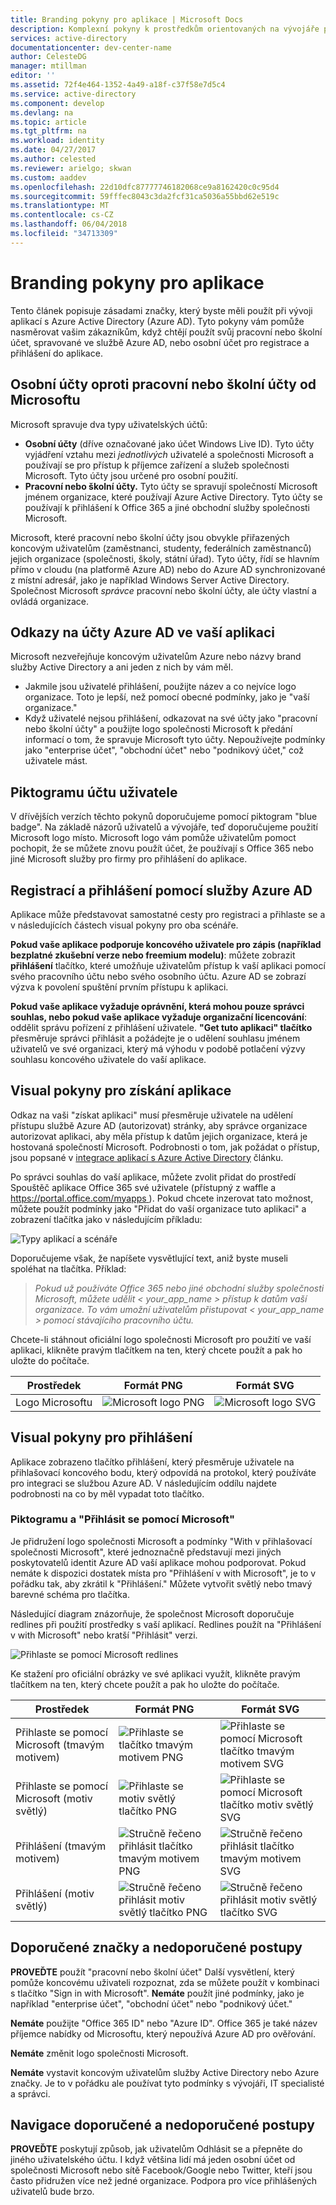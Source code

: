 ```yaml
---
title: Branding pokyny pro aplikace | Microsoft Docs
description: Komplexní pokyny k prostředkům orientovaných na vývojáře pro Azure Active Directory
services: active-directory
documentationcenter: dev-center-name
author: CelesteDG
manager: mtillman
editor: ''
ms.assetid: 72f4e464-1352-4a49-a18f-c37f58e7d5c4
ms.service: active-directory
ms.component: develop
ms.devlang: na
ms.topic: article
ms.tgt_pltfrm: na
ms.workload: identity
ms.date: 04/27/2017
ms.author: celested
ms.reviewer: arielgo; skwan
ms.custom: aaddev
ms.openlocfilehash: 22d10dfc87777746182068ce9a8162420c0c95d4
ms.sourcegitcommit: 59fffec8043c3da2fcf31ca5036a55bbd62e519c
ms.translationtype: MT
ms.contentlocale: cs-CZ
ms.lasthandoff: 06/04/2018
ms.locfileid: "34713309"
---
```

# <a name="branding-guidelines-for-applications"></a>Branding pokyny pro aplikace

Tento článek popisuje zásadami značky, který byste měli použít při vývoji aplikací s Azure Active Directory (Azure AD). Tyto pokyny vám pomůže nasměrovat vašim zákazníkům, když chtějí použít svůj pracovní nebo školní účet, spravované ve službě Azure AD, nebo osobní účet pro registrace a přihlášení do aplikace.

## <a name="personal-accounts-vs-work-or-school-accounts-from-microsoft"></a>Osobní účty oproti pracovní nebo školní účty od Microsoftu

Microsoft spravuje dva typy uživatelských účtů:

* **Osobní účty** (dříve označované jako účet Windows Live ID). Tyto účty vyjádření vztahu mezi *jednotlivých* uživatelé a společnosti Microsoft a používají se pro přístup k příjemce zařízení a služeb společnosti Microsoft. Tyto účty jsou určené pro osobní použití.
* **Pracovní nebo školní účty.** Tyto účty se spravují společností Microsoft jménem organizace, které používají Azure Active Directory. Tyto účty se používají k přihlášení k Office 365 a jiné obchodní služby společnosti Microsoft.

Microsoft, které pracovní nebo školní účty jsou obvykle přiřazených koncovým uživatelům (zaměstnanci, studenty, federálních zaměstnanců) jejich organizace (společnosti, školy, státní úřad). Tyto účty, řídí se hlavním přímo v cloudu (na platformě Azure AD) nebo do Azure AD synchronizované z místní adresář, jako je například Windows Server Active Directory. Společnost Microsoft *správce* pracovní nebo školní účty, ale účty vlastní a ovládá organizace.

## <a name="referring-to-azure-ad-accounts-in-your-application"></a>Odkazy na účty Azure AD ve vaší aplikaci

Microsoft nezveřejňuje koncovým uživatelům Azure nebo názvy brand služby Active Directory a ani jeden z nich by vám měl.

* Jakmile jsou uživatelé přihlášení, použijte název a co nejvíce logo organizace. Toto je lepší, než pomocí obecné podmínky, jako je "vaší organizace."
* Když uživatelé nejsou přihlášení, odkazovat na své účty jako "pracovní nebo školní účty" a použijte logo společnosti Microsoft k předání informací o tom, že spravuje Microsoft tyto účty. Nepoužívejte podmínky jako "enterprise účet", "obchodní účet" nebo "podnikový účet," což uživatele mást.

## <a name="user-account-pictogram"></a>Piktogramu účtu uživatele

V dřívějších verzích těchto pokynů doporučujeme pomocí piktogram "blue badge". Na základě názorů uživatelů a vývojáře, teď doporučujeme použití Microsoft logo místo. Microsoft logo vám pomůže uživatelům pomoct pochopit, že se můžete znovu použít účet, že používají s Office 365 nebo jiné Microsoft služby pro firmy pro přihlášení do aplikace.

## <a name="signing-up-and-signing-in-with-azure-ad"></a>Registrací a přihlášení pomocí služby Azure AD

Aplikace může představovat samostatné cesty pro registraci a přihlaste se a v následujících částech visual pokyny pro oba scénáře.

**Pokud vaše aplikace podporuje koncového uživatele pro zápis (například bezplatné zkušební verze nebo freemium modelu)**: můžete zobrazit **přihlášení** tlačítko, které umožňuje uživatelům přístup k vaší aplikaci pomocí svého pracovního účtu nebo svého osobního účtu. Azure AD se zobrazí výzva k povolení spuštění prvním přístupu k aplikaci.

**Pokud vaše aplikace vyžaduje oprávnění, která mohou pouze správci souhlas, nebo pokud vaše aplikace vyžaduje organizační licencování**: oddělit správu pořízení z přihlášení uživatele. **"Get tuto aplikaci" tlačítko** přesměruje správci přihlásit a požádejte je o udělení souhlasu jménem uživatelů ve své organizaci, který má výhodu v podobě potlačení výzvy souhlasu koncového uživatele do vaší aplikace.

## <a name="visual-guidance-for-app-acquisition"></a>Visual pokyny pro získání aplikace

Odkaz na vaši "získat aplikaci" musí přesměruje uživatele na udělení přístupu službě Azure AD (autorizovat) stránky, aby správce organizace autorizovat aplikaci, aby měla přístup k datům jejich organizace, která je hostovaná společností Microsoft. Podrobnosti o tom, jak požádat o přístup, jsou popsané v [integrace aplikací s Azure Active Directory](active-directory-integrating-applications.md) článku.

Po správci souhlas do vaší aplikace, můžete zvolit přidat do prostředí Spouštěč aplikace Office 365 své uživatele (přístupný z waffle a [ https://portal.office.com/myapps ](https://portal.office.com/myapps)). Pokud chcete inzerovat tato možnost, můžete použít podmínky jako "Přidat do vaší organizace tuto aplikaci" a zobrazení tlačítka jako v následujícím příkladu:

![Typy aplikací a scénáře](./media/active-directory-branding-guidelines/add-to-my-org.png)

Doporučujeme však, že napíšete vysvětlující text, aniž byste museli spoléhat na tlačítka. Příklad:

> *Pokud už používáte Office 365 nebo jiné obchodní služby společnosti Microsoft, můžete udělit < your_app_name > přístup k datům vaší organizace. To vám umožní uživatelům přistupovat < your_app_name > pomocí stávajícího pracovního účtu.*

Chcete-li stáhnout oficiální logo společnosti Microsoft pro použití ve vaší aplikaci, klikněte pravým tlačítkem na ten, který chcete použít a pak ho uložte do počítače.

| Prostředek                                | Formát PNG | Formát SVG |
| ------------------------------------ | ---------- | ---------- |
| Logo Microsoftu  | ![Microsoft logo PNG](./media/active-directory-branding-guidelines/MS-SymbolLockup_MSSymbol_19.png) | ![Microsoft logo SVG](./media/active-directory-branding-guidelines/MS-SymbolLockup_MSSymbol_19.svg) |

## <a name="visual-guidance-for-sign-in"></a>Visual pokyny pro přihlášení

Aplikace zobrazeno tlačítko přihlášení, který přesměruje uživatele na přihlašovací koncového bodu, který odpovídá na protokol, který používáte pro integraci se službou Azure AD. V následujícím oddílu najdete podrobnosti na co by měl vypadat toto tlačítko.

### <a name="pictogram-and-sign-in-with-microsoft"></a>Piktogramu a "Přihlásit se pomocí Microsoft"

Je přidružení logo společnosti Microsoft a podmínky "With v přihlašovací společnosti Microsoft", které jednoznačně představují mezi jiných poskytovatelů identit Azure AD vaší aplikace mohou podporovat. Pokud nemáte k dispozici dostatek místa pro "Přihlášení v with Microsoft", je to v pořádku tak, aby zkrátil k "Přihlášení." Můžete vytvořit světlý nebo tmavý barevné schéma pro tlačítka.

Následující diagram znázorňuje, že společnost Microsoft doporučuje redlines při použití prostředky s vaší aplikací. Redlines použít na "Přihlášení v with Microsoft" nebo kratší "Přihlásit" verzi.

![Přihlaste se pomocí Microsoft redlines](./media/active-directory-branding-guidelines/Sign-in-with-Microsoft-redlines.png)

Ke stažení pro oficiální obrázky ve své aplikaci využít, klikněte pravým tlačítkem na ten, který chcete použít a pak ho uložte do počítače.

| Prostředek                                | Formát PNG | Formát SVG |
| ------------------------------------ | ---------- | ---------- |
| Přihlaste se pomocí Microsoft (tmavým motivem)  | ![Přihlaste se tlačítko tmavým motivem PNG](./media/active-directory-branding-guidelines/MS-SymbolLockup_SignIn_dark.png) | ![Přihlaste se pomocí Microsoft tlačítko tmavým motivem SVG](./media/active-directory-branding-guidelines/MS-SymbolLockup_SignIn_dark.svg) |
| Přihlaste se pomocí Microsoft (motiv světlý) | ![Přihlaste se motiv světlý tlačítko PNG](./media/active-directory-branding-guidelines/MS-SymbolLockup_SignIn_light.png) | ![Přihlaste se pomocí Microsoft tlačítko motiv světlý SVG](./media/active-directory-branding-guidelines/MS-SymbolLockup_SignIn_light.svg) |
| Přihlášení (tmavým motivem)                 | ![Stručně řečeno přihlásit tlačítko tmavým motivem PNG](./media/active-directory-branding-guidelines/MS-SymbolLockup_SignIn_dark_short.png) | ![Stručně řečeno přihlásit tlačítko tmavým motivem SVG](./media/active-directory-branding-guidelines/MS-SymbolLockup_SignIn_dark_short.svg) |
| Přihlášení (motiv světlý)                | ![Stručně řečeno přihlásit motiv světlý tlačítko PNG](./media/active-directory-branding-guidelines/MS-SymbolLockup_SignIn_light_short.png) | ![Stručně řečeno přihlásit motiv světlý tlačítko SVG](./media/active-directory-branding-guidelines/MS-SymbolLockup_SignIn_light_short.svg) |


## <a name="branding-dos-and-donts"></a>Doporučené značky a nedoporučené postupy

**PROVEĎTE** použít "pracovní nebo školní účet" Další vysvětlení, který pomůže koncovému uživateli rozpoznat, zda se můžete použít v kombinaci s tlačítko "Sign in with Microsoft". **Nemáte** použít jiné podmínky, jako je například "enterprise účet", "obchodní účet" nebo "podnikový účet."

**Nemáte** použijte "Office 365 ID" nebo "Azure ID". Office 365 je také název příjemce nabídky od Microsoftu, který nepoužívá Azure AD pro ověřování.

**Nemáte** změnit logo společnosti Microsoft.

**Nemáte** vystavit koncovým uživatelům služby Active Directory nebo Azure značky. Je to v pořádku ale používat tyto podmínky s vývojáři, IT specialisté a správci.

## <a name="navigation-dos-and-donts"></a>Navigace doporučené a nedoporučené postupy

**PROVEĎTE** poskytují způsob, jak uživatelům Odhlásit se a přepněte do jiného uživatelského účtu. I když většina lidí má jeden osobní účet od společnosti Microsoft nebo sítě Facebook/Google nebo Twitter, kteří jsou často přidružen více než jedné organizace. Podpora pro více přihlášených uživatelů bude brzo.
